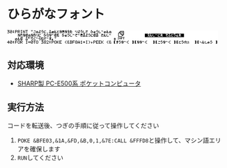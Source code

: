 ひらがなフォント
==

![スクリーンショット1](./res/font_00.gif)
![スクリーンショット2](./res/font_01.gif)

対応環境
--

- [SHARP製 PC-E500系 ポケットコンピュータ](https://ja.wikipedia.org/wiki/%E3%83%9D%E3%82%B1%E3%83%83%E3%83%88%E3%82%B3%E3%83%B3%E3%83%94%E3%83%A5%E3%83%BC%E3%82%BF%E3%81%AE%E8%A3%BD%E5%93%81%E4%B8%80%E8%A6%A7#PC-E500%E7%B3%BB)

実行方法
--

コードを転送後、つぎの手順に従って操作してください

1. `POKE &BFE03,&1A,&FD,&B,0,1,&7E:CALL &FFFD8`と操作して、マシン語エリアを確保します
2. `RUN`してください
